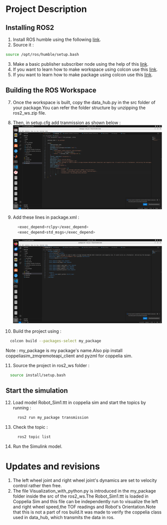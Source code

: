 # Project Description
## Installing ROS2
1) Install ROS humble using the following [link](https://docs.ros.org/en/humble/Installation/Alternatives/Ubuntu-Development-Setup.html).
2) Source it :
```bash
source /opt/ros/humble/setup.bash
```
3) Make a basic publisher subscriber node using the help of this [link](https://docs.ros.org/en/humble/Tutorials/Beginner-Client-Libraries/Writing-A-Simple-Py-Publisher-And-Subscriber.html).
4) If you want to learn how to make workspace using colcon use this [link](https://docs.ros.org/en/humble/Tutorials/Beginner-Client-Libraries/Creating-A-Workspace/Creating-A-Workspace.html).
5) If you want to learn how to make package using colcon use this [link](https://docs.ros.org/en/humble/Tutorials/Beginner-Client-Libraries/Creating-Your-First-ROS2-Package.html).

## Building the ROS Workspace
7) Once the workspace is built, copy the data_hub.py in the src folder of your package.You can refer the folder structure by unzipping the ros2_ws.zip file.
8) Then, in setup.cfg add tranmission as shown below :
   ![Setup](setup_config.png)
9) Add these lines in package.xml :
   ```bash
     <exec_depend>rclpy</exec_depend>
     <exec_depend>std_msgs</exec_depend>
   ```
   ![package](package.png)
   
10) Build the project using : 
   ```bash
     colcon build --packages-select my_package
   ```
   Note : my_package is my package's name.Also pip install coppeliasim_zmqremoteapi_client and pyzml for coppelia sim.

11) Source the project in ros2_ws folder :
   ```bash
     source install/setup.bash
   ```

## Start the simulation
12) Load model Robot_Sim1.ttt in coppelia sim and start the topics by running :
    ```bash
      ros2 run my_package transmission
    ```
    
13) Check the topic :
    ```bash
      ros2 topic list
    ```

13) Run the Simulink model.

# Updates and revisions
1) The left wheel joint and right wheel joint's dynamics are set to velocity control rather then free.
2) The file Visualization_with_python.py is introduced in the my_package folder inside the src of the ros2_ws.The Robot_Sim1.ttt is loaded in Coppelia Sim and this file can be independently run to visualize the left and right wheel speed,the TOF readings and Robot's Orientation.Note that this is not a part of ros build.It was made to verify the coppelia class used in data_hub, which transmits the data in ros.
